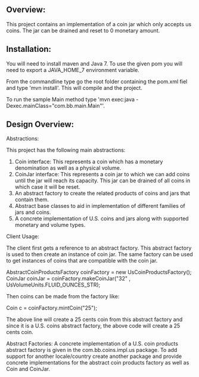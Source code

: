 Overview:
---------
This project contains an implementation of a coin jar which only accepts us coins.  The jar can be drained and reset to 0 monetary amount.


Installation:
-------------
You will need to install maven and Java 7.  To use the given pom you will need to export a JAVA_HOME_7 environment variable.

From the commandline type go the root folder containing the pom.xml fiel and type  'mvn install'.  This will compile and the project.

To run the sample Main method type 'mvn exec:java -Dexec.mainClass="com.bb.main.Main"'.  


Design Overview:
----------------

Abstractions:

This project has the following main abstractions:

1.  Coin interface: This represents a coin which has a monetary denomination as well as a physical volume.
2.  CoinJar interface: This represents a coin jar to which we can add coins until the jar will reach its capacity.  This jar can be drained of all coins in which case it will be reset.
3.  An abstract factory to create the related products of coins and jars that contain them.
4.  Abstract base classes to aid in implementation of different families of jars and coins.
5.  A concrete implementation of U.S. coins and jars along with supported monetary and volume types.



Client Usage:

The client first gets a reference to an abstract factory.  This abstract factory is used to then create an instance of coin jar.  The same factory can be used to get instances of coins that are compatible with the coin jar.

AbstractCoinProductsFactory coinFactory = new UsCoinProductsFactory();
CoinJar coinJar = coinFactory.makeCoinJar("32" , UsVolumeUnits.FLUID_OUNCES_STR); 

Then coins can be made from the factory like:

Coin c = coinFactory.mintCoin("25");

The above line will create a 25 cents coin from this abstract factory and since it is a U.S. coins abstract factory, the above code will create a 25 cents coin.


Abstract Factories:
A concrete implementation of a U.S. coin products abstract factory is given in the com.bb.coins.impl.us package.  To add support for another locale/country create another package and provide concrete implementations for the abstract coin products factory as well as Coin and CoinJar.
        




